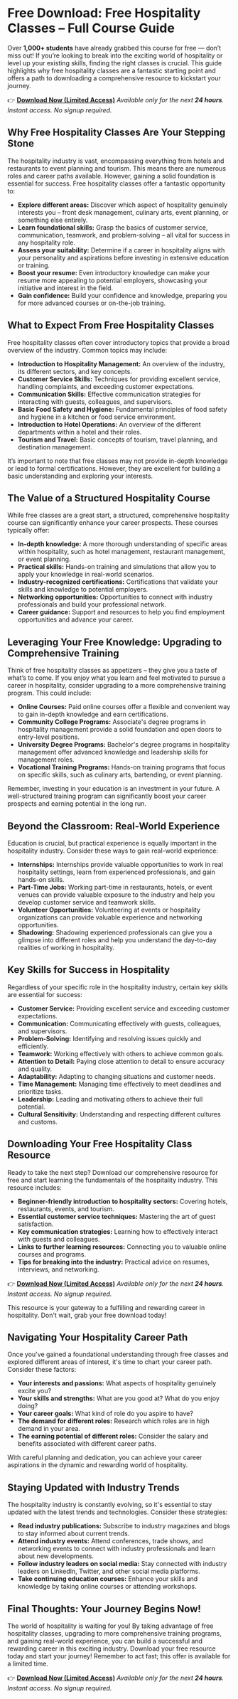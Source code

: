 # Free Download: Free Hospitality Classes – Full Course Guide

Over **1,000+ students** have already grabbed this course for free — don’t miss out! If you’re looking to break into the exciting world of hospitality or level up your existing skills, finding the right classes is crucial. This guide highlights why free hospitality classes are a fantastic starting point and offers a path to downloading a comprehensive resource to kickstart your journey.

👉 [**Download Now (Limited Access)**](https://udemywork.com/free-hospitality-classes)
_Available only for the next **24 hours**. Instant access. No signup required._

## Why Free Hospitality Classes Are Your Stepping Stone

The hospitality industry is vast, encompassing everything from hotels and restaurants to event planning and tourism. This means there are numerous roles and career paths available. However, gaining a solid foundation is essential for success. Free hospitality classes offer a fantastic opportunity to:

*   **Explore different areas:** Discover which aspect of hospitality genuinely interests you – front desk management, culinary arts, event planning, or something else entirely.
*   **Learn foundational skills:** Grasp the basics of customer service, communication, teamwork, and problem-solving – all vital for success in any hospitality role.
*   **Assess your suitability:** Determine if a career in hospitality aligns with your personality and aspirations before investing in extensive education or training.
*   **Boost your resume:** Even introductory knowledge can make your resume more appealing to potential employers, showcasing your initiative and interest in the field.
*   **Gain confidence:** Build your confidence and knowledge, preparing you for more advanced courses or on-the-job training.

## What to Expect From Free Hospitality Classes

Free hospitality classes often cover introductory topics that provide a broad overview of the industry. Common topics may include:

*   **Introduction to Hospitality Management:** An overview of the industry, its different sectors, and key concepts.
*   **Customer Service Skills:** Techniques for providing excellent service, handling complaints, and exceeding customer expectations.
*   **Communication Skills:** Effective communication strategies for interacting with guests, colleagues, and supervisors.
*   **Basic Food Safety and Hygiene:** Fundamental principles of food safety and hygiene in a kitchen or food service environment.
*   **Introduction to Hotel Operations:** An overview of the different departments within a hotel and their roles.
*   **Tourism and Travel:** Basic concepts of tourism, travel planning, and destination management.

It’s important to note that free classes may not provide in-depth knowledge or lead to formal certifications. However, they are excellent for building a basic understanding and exploring your interests.

## The Value of a Structured Hospitality Course

While free classes are a great start, a structured, comprehensive hospitality course can significantly enhance your career prospects. These courses typically offer:

*   **In-depth knowledge:** A more thorough understanding of specific areas within hospitality, such as hotel management, restaurant management, or event planning.
*   **Practical skills:** Hands-on training and simulations that allow you to apply your knowledge in real-world scenarios.
*   **Industry-recognized certifications:** Certifications that validate your skills and knowledge to potential employers.
*   **Networking opportunities:** Opportunities to connect with industry professionals and build your professional network.
*   **Career guidance:** Support and resources to help you find employment opportunities and advance your career.

## Leveraging Your Free Knowledge: Upgrading to Comprehensive Training

Think of free hospitality classes as appetizers – they give you a taste of what’s to come. If you enjoy what you learn and feel motivated to pursue a career in hospitality, consider upgrading to a more comprehensive training program. This could include:

*   **Online Courses:** Paid online courses offer a flexible and convenient way to gain in-depth knowledge and earn certifications.
*   **Community College Programs:** Associate's degree programs in hospitality management provide a solid foundation and open doors to entry-level positions.
*   **University Degree Programs:** Bachelor's degree programs in hospitality management offer advanced knowledge and leadership skills for management roles.
*   **Vocational Training Programs:** Hands-on training programs that focus on specific skills, such as culinary arts, bartending, or event planning.

Remember, investing in your education is an investment in your future. A well-structured training program can significantly boost your career prospects and earning potential in the long run.

## Beyond the Classroom: Real-World Experience

Education is crucial, but practical experience is equally important in the hospitality industry. Consider these ways to gain real-world experience:

*   **Internships:** Internships provide valuable opportunities to work in real hospitality settings, learn from experienced professionals, and gain hands-on skills.
*   **Part-Time Jobs:** Working part-time in restaurants, hotels, or event venues can provide valuable exposure to the industry and help you develop customer service and teamwork skills.
*   **Volunteer Opportunities:** Volunteering at events or hospitality organizations can provide valuable experience and networking opportunities.
*   **Shadowing:** Shadowing experienced professionals can give you a glimpse into different roles and help you understand the day-to-day realities of working in hospitality.

## Key Skills for Success in Hospitality

Regardless of your specific role in the hospitality industry, certain key skills are essential for success:

*   **Customer Service:** Providing excellent service and exceeding customer expectations.
*   **Communication:** Communicating effectively with guests, colleagues, and supervisors.
*   **Problem-Solving:** Identifying and resolving issues quickly and efficiently.
*   **Teamwork:** Working effectively with others to achieve common goals.
*   **Attention to Detail:** Paying close attention to detail to ensure accuracy and quality.
*   **Adaptability:** Adapting to changing situations and customer needs.
*   **Time Management:** Managing time effectively to meet deadlines and prioritize tasks.
*   **Leadership:** Leading and motivating others to achieve their full potential.
*   **Cultural Sensitivity:** Understanding and respecting different cultures and customs.

## Downloading Your Free Hospitality Class Resource

Ready to take the next step? Download our comprehensive resource for free and start learning the fundamentals of the hospitality industry. This resource includes:

*   **Beginner-friendly introduction to hospitality sectors:** Covering hotels, restaurants, events, and tourism.
*   **Essential customer service techniques:** Mastering the art of guest satisfaction.
*   **Key communication strategies:** Learning how to effectively interact with guests and colleagues.
*   **Links to further learning resources:** Connecting you to valuable online courses and programs.
*   **Tips for breaking into the industry:** Practical advice on resumes, interviews, and networking.

👉 [**Download Now (Limited Access)**](https://udemywork.com/free-hospitality-classes)
_Available only for the next **24 hours**. Instant access. No signup required._

This resource is your gateway to a fulfilling and rewarding career in hospitality. Don't wait, grab your free download today!

## Navigating Your Hospitality Career Path

Once you've gained a foundational understanding through free classes and explored different areas of interest, it's time to chart your career path. Consider these factors:

*   **Your interests and passions:** What aspects of hospitality genuinely excite you?
*   **Your skills and strengths:** What are you good at? What do you enjoy doing?
*   **Your career goals:** What kind of role do you aspire to have?
*   **The demand for different roles:** Research which roles are in high demand in your area.
*   **The earning potential of different roles:** Consider the salary and benefits associated with different career paths.

With careful planning and dedication, you can achieve your career aspirations in the dynamic and rewarding world of hospitality.

## Staying Updated with Industry Trends

The hospitality industry is constantly evolving, so it's essential to stay updated with the latest trends and technologies. Consider these strategies:

*   **Read industry publications:** Subscribe to industry magazines and blogs to stay informed about current trends.
*   **Attend industry events:** Attend conferences, trade shows, and networking events to connect with industry professionals and learn about new developments.
*   **Follow industry leaders on social media:** Stay connected with industry leaders on LinkedIn, Twitter, and other social media platforms.
*   **Take continuing education courses:** Enhance your skills and knowledge by taking online courses or attending workshops.

## Final Thoughts: Your Journey Begins Now!

The world of hospitality is waiting for you! By taking advantage of free hospitality classes, upgrading to more comprehensive training programs, and gaining real-world experience, you can build a successful and rewarding career in this exciting industry. Download your free resource today and start your journey! Remember to act fast; this offer is available for a limited time.

👉 [**Download Now (Limited Access)**](https://udemywork.com/free-hospitality-classes)
_Available only for the next **24 hours**. Instant access. No signup required._
